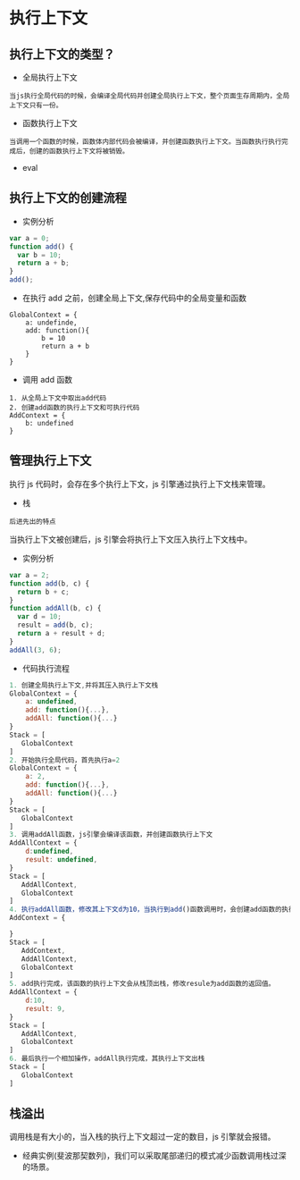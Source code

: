 # 执行上下文

## 执行上下文的类型？

- 全局执行上下文

```
当js执行全局代码的时候，会编译全局代码并创建全局执行上下文，整个页面生存周期内，全局上下文只有一份。
```

- 函数执行上下文

```
当调用一个函数的时候，函数体内部代码会被编译，并创建函数执行上下文。当函数执行执行完成后，创建的函数执行上下文将被销毁。
```

- eval

## 执行上下文的创建流程

- 实例分析

```js
var a = 0;
function add() {
  var b = 10;
  return a + b;
}
add();
```

- 在执行 add 之前，创建全局上下文,保存代码中的全局变量和函数

```
GlobalContext = {
    a: undefinde,
    add: function(){
        b = 10
        return a + b
    }
}
```

- 调用 add 函数

```
1. 从全局上下文中取出add代码
2. 创建add函数的执行上下文和可执行代码
AddContext = {
    b: undefined
}
```

## 管理执行上下文

执行 js 代码时，会存在多个执行上下文，js 引擎通过执行上下文栈来管理。

- 栈

```
后进先出的特点
```

当执行上下文被创建后，js 引擎会将执行上下文压入执行上下文栈中。

- 实例分析

```js
var a = 2;
function add(b, c) {
  return b + c;
}
function addAll(b, c) {
  var d = 10;
  result = add(b, c);
  return a + result + d;
}
addAll(3, 6);
```

- 代码执行流程

```js
1. 创建全局执行上下文,并将其压入执行上下文栈
GlobalContext = {
    a: undefined,
    add: function(){...},
    addAll: function(){...}
}
Stack = [
   GlobalContext
]
2. 开始执行全局代码，首先执行a=2
GlobalContext = {
    a: 2,
    add: function(){...},
    addAll: function(){...}
}
Stack = [
   GlobalContext
]
3. 调用addAll函数，js引擎会编译该函数，并创建函数执行上下文
AddAllContext = {
    d:undefined,
    result: undefined,
}
Stack = [
   AddAllContext,
   GlobalContext
]
4. 执行addAll函数，修改其上下文d为10，当执行到add()函数调用时，会创建add函数的执行上下文。
AddContext = {

}
Stack = [
   AddContext,
   AddAllContext,
   GlobalContext
]
5. add执行完成，该函数的执行上下文会从栈顶出栈，修改resule为add函数的返回值。
AddAllContext = {
    d:10,
    result: 9,
}
Stack = [
   AddAllContext,
   GlobalContext
]
6. 最后执行一个相加操作，addAll执行完成，其执行上下文出栈
Stack = [
   GlobalContext
]
```

## 栈溢出

调用栈是有大小的，当入栈的执行上下文超过一定的数目，js 引擎就会报错。

- 经典实例(斐波那契数列)，我们可以采取尾部递归的模式减少函数调用栈过深的场景。
